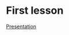 # First lesson

[Presentation](https://docs.google.com/presentation/d/1WwVkXaFpCmgRYJnD8DH4ccn8N_-FyKc6T4eeNWvi0LM/edit?usp=sharing)
